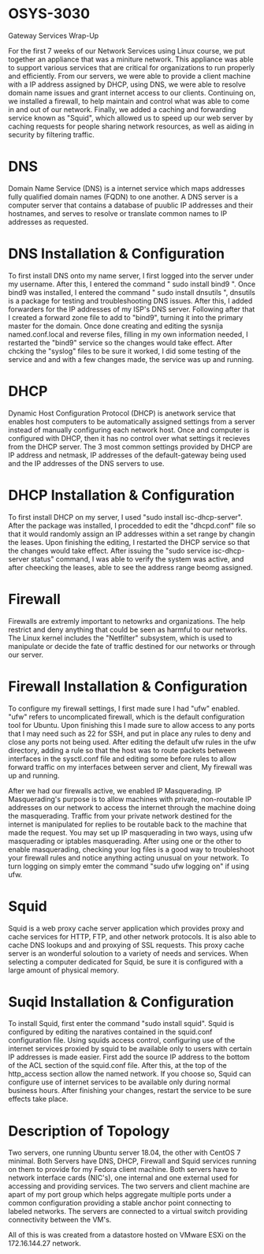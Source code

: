 # OSYS-3030
Gateway Services Wrap-Up

For the first 7 weeks of our Network Services using Linux course, we put together an appliance that was a miniture network. This appliance was able to support various services that are critical for
organizations to run properly and efficiently. From our servers, we were able to provide a client machine with a IP address assigned by DHCP, using DNS, we were able to resolve domain name issues 
and grant internet access to our clients. Continuing on, we installed a firewall, to help maintain and control what was able to come in and out of our network. Finally, we added a caching and 
forwarding service known as "Squid", which allowed us to speed up our web server by caching requests for people sharing network resources, as well as aiding in security by filtering traffic.

# DNS 

Domain Name Service (DNS) is a internet service which maps addresses fully qualified domain names (FQDN) to one another. A DNS server is a computer server that contains a database of puublic IP 
addresses and their hostnames, and serves to resolve or translate common names to IP addresses as requested.

# DNS Installation & Configuration

To first install DNS onto my name server, I first logged into the server under my username. After this, I entered the command " sudo install bind9 ". Once bind9 was installed, I entered
the command " sudo install dnsutils ", dnsutils is a package for testing and troubleshooting DNS issues. After this, I added forwarders for the IP addresses of my ISP's DNS server. Following after that
I created a forward zone file to add to "bind9", turning it into the primary master for the domain. Once done creating and editing the sysnija named.conf.local and reverse files, filling in my own
information needed, I restarted the "bind9" service so the changes would take effect. After chcking the "syslog" files to be sure it worked, I did some testing of the service and and with a few changes
made, the service was up and running.    


# DHCP

Dynamic Host Configuration Protocol (DHCP) is anetwork service that enables host computers to be automatically assigned settings from a server instead of manually configuring each network host. Once
and computer is configured with DHCP, then it has no control over what settings it recieves from the DHCP server. The 3 most common settings provided by DHCP are IP address and netmask, IP addresses
of the default-gateway being used and the IP addresses of the DNS servers to use.

# DHCP Installation & Configuration

To first install DHCP on my server, I used "sudo install isc-dhcp-server". After the package was installed, I procedded to edit the "dhcpd.conf" file so that it would randomly assign an IP addresses 
within a set range by changin the leases. Upon finishing the editing, I restarted the DHCP service so that the changes would take effect. After issuing the "sudo service isc-dhcp-server status" command,
I was able to verify the system was active, and after cheecking the leases, able to see the address range beomg assigned. 


# Firewall

Firewalls are extremly important to netowrks and organizations. The help restrict and deny anything that could be seen as harmful to our networks. The Linux kernel includes the "Netfilter" subsystem, 
which is used to manipulate or decide the fate of traffic destined for our networks or through our server. 

# Firewall Installation & Configuration

To configure my firewall settings, I first made sure I had "ufw" enabled. "ufw" refers to uncomplicated firewall, which is the default configuration tool for Ubuntu. Upon finishing this I made sure
to allow access to any ports that I may need such as 22 for SSH, and put in place any rules to deny and close any ports not being used. After editing the default ufw rules in the ufw directory, 
adding a rule so that the host was to route packets between interfaces in the sysctl.conf file and editing some before rules to allow forward traffic on my interfaces between server and client, My 
firewall was up and running. 

After we had our firewalls active, we enabled IP Masquerading. IP Masquerading's purpose is to allow machines with private, non-routable IP addresses on our network to access the internet through the 
machine doing the masquerading. Traffic from your private network destined for the internet is manipulated for replies to be routable back to the machine that made the request. You may set up IP 
masquerading in two ways, using ufw masquerading or iptables masquerading. After using one or the other to enable masquerading, checking your log files is a good way to troubleshoot your firewall rules
and notice anything acting unusual on your network. To turn logging on simply emter the command "sudo ufw logging on" if using ufw.    


# Squid

Squid is a web proxy cache server application which provides proxy and cache services for HTTP, FTP, and other network protocols. It is also able to cache DNS lookups and and proxying of SSL requests.
This proxy cache server is an wonderful soloution to a variety of needs and services. When selecting a computer dedicated for Squid, be sure it is configured with a large amount of physical memory. 

# Suqid Installation & Configuration

To install Squid, first enter the command "sudo install squid". Squid is configured by editing the naratives contained in the squid.conf configuration file. Using squids access control, configuring 
use of the internet services proxied by squid to be available only to users with certain IP addresses is made easier. First add the source IP address to the bottom of the ACL section of the squid.conf
file. After this, at the top of the http_access section allow the named network. If you choose so, Squid can configure use of internet services to be available only during normal business hours. After 
finishing your changes, restart the service to be sure effects take place.

# Description of Topology

Two servers, one running Ubuntu server 18.04, the other with CentOS 7 minimal. Both Servers have DNS, DHCP, Firewall and Squid services running on them to provide for my Fedora client machine. Both
servers have to network interface cards (NIC's), one internal and one external used for accessing and providing services. The two servers and client machine are apart of my port group which helps 
aggregate multiple ports under a common configuration providing a stable anchor point connecting to labeled networks. The servers are connected to a virtual switch providing connectivity between the
VM's.

All of this is was created from a datastore hosted on VMware ESXi on the 172.16.144.27 network.
